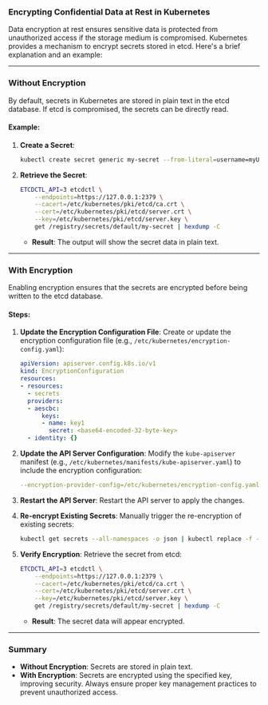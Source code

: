 ### Encrypting Confidential Data at Rest in Kubernetes

Data encryption at rest ensures sensitive data is protected from unauthorized access if the storage medium is compromised. Kubernetes provides a mechanism to encrypt secrets stored in etcd. Here's a brief explanation and an example:

---

### Without Encryption
By default, secrets in Kubernetes are stored in plain text in the etcd database. If etcd is compromised, the secrets can be directly read.

#### Example:  
1. **Create a Secret**:
   ```bash
   kubectl create secret generic my-secret --from-literal=username=myUser --from-literal=password=myPass
   ```

2. **Retrieve the Secret**:
   ```bash
   ETCDCTL_API=3 etcdctl \
       --endpoints=https://127.0.0.1:2379 \
       --cacert=/etc/kubernetes/pki/etcd/ca.crt \
       --cert=/etc/kubernetes/pki/etcd/server.crt \
       --key=/etc/kubernetes/pki/etcd/server.key \
       get /registry/secrets/default/my-secret | hexdump -C
   ```
   - **Result**: The output will show the secret data in plain text.

---

### With Encryption
Enabling encryption ensures that the secrets are encrypted before being written to the etcd database.

#### Steps:
1. **Update the Encryption Configuration File**:
   Create or update the encryption configuration file (e.g., `/etc/kubernetes/encryption-config.yaml`):
   ```yaml
   apiVersion: apiserver.config.k8s.io/v1
   kind: EncryptionConfiguration
   resources:
   - resources:
     - secrets
     providers:
     - aescbc:
         keys:
         - name: key1
           secret: <base64-encoded-32-byte-key>
     - identity: {}
   ```

2. **Update the API Server Configuration**:
   Modify the `kube-apiserver` manifest (e.g., `/etc/kubernetes/manifests/kube-apiserver.yaml`) to include the encryption configuration:
   ```yaml
   --encryption-provider-config=/etc/kubernetes/encryption-config.yaml
   ```

3. **Restart the API Server**:
   Restart the API server to apply the changes.

4. **Re-encrypt Existing Secrets**:
   Manually trigger the re-encryption of existing secrets:
   ```bash
   kubectl get secrets --all-namespaces -o json | kubectl replace -f -
   ```

5. **Verify Encryption**:
   Retrieve the secret from etcd:
   ```bash
   ETCDCTL_API=3 etcdctl \
       --endpoints=https://127.0.0.1:2379 \
       --cacert=/etc/kubernetes/pki/etcd/ca.crt \
       --cert=/etc/kubernetes/pki/etcd/server.crt \
       --key=/etc/kubernetes/pki/etcd/server.key \
       get /registry/secrets/default/my-secret | hexdump -C
   ```
   - **Result**: The secret data will appear encrypted.

---

### Summary
- **Without Encryption**: Secrets are stored in plain text.
- **With Encryption**: Secrets are encrypted using the specified key, improving security. Always ensure proper key management practices to prevent unauthorized access.
